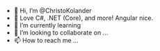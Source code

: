 - 👋 Hi, I’m @ChristoKolander
- 👀 Love C#, .NET (Core), and more! Angular nice.
- 🌱 I’m currently learning 
- 💞️ I’m looking to collaborate on ...
- 📫 How to reach me ...

<!---
ChristoKolander/ChristoKolander is a ✨ special ✨ repository because its `README.md` (this file) appears on your GitHub profile.
You can click the Preview link to take a look at your changes.
--->
